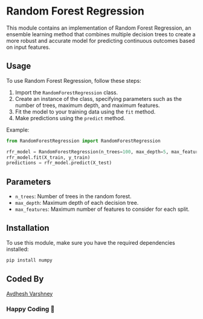 # Random Forest Regression

This module contains an implementation of Random Forest Regression, an ensemble learning method that combines multiple decision trees to create a more robust and accurate model for predicting continuous outcomes based on input features.

## Usage

To use Random Forest Regression, follow these steps:

1. Import the `RandomForestRegression` class.
2. Create an instance of the class, specifying parameters such as the number of trees, maximum depth, and maximum features.
3. Fit the model to your training data using the `fit` method.
4. Make predictions using the `predict` method.

Example:

```python
from RandomForestRegression import RandomForestRegression

rfr_model = RandomForestRegression(n_trees=100, max_depth=5, max_features=2)
rfr_model.fit(X_train, y_train)
predictions = rfr_model.predict(X_test)
```

## Parameters

- `n_trees`: Number of trees in the random forest.
- `max_depth`: Maximum depth of each decision tree.
- `max_features`: Maximum number of features to consider for each split.

## Installation

To use this module, make sure you have the required dependencies installed:

```bash
pip install numpy
```

## Coded By 

[Avdhesh Varshney](https://github.com/Avdhesh-Varshney)

### Happy Coding 👦
